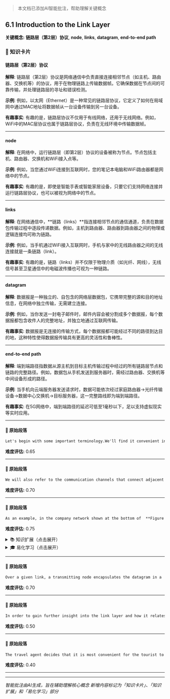 # 

> 本文档已添加AI智能批注，帮助理解关键概念

## 6.1 Introduction to the Link Layer

**关键概念:** **链路层（第2层）协议**, **node**, **links**, **datagram**, **end-to-end path**

### 🔖 知识卡片

#### 链路层（第2层）协议
**解释**: 链路层（第2层）协议是网络通信中负责直接连接相邻节点（如主机、路由器、交换机等）的协议，用于在物理链路上传输数据帧。它确保数据在节点间的可靠传输，并处理链路层的寻址和错误检测。

**示例**: 例如，以太网（Ethernet）是一种常见的链路层协议，它定义了如何在局域网中通过MAC地址将数据帧从一台设备传输到另一台设备。

**有趣事实**: 有趣的是，链路层协议不仅用于有线网络，还用于无线网络。例如，WiFi中的MAC层协议也属于链路层协议，负责在无线环境中传输数据帧。

---
#### node
**解释**: 在网络中，运行链路层（即第2层）协议的设备被称为节点。节点包括主机、路由器、交换机和WiFi接入点等。

**示例**: 例如，当您通过WiFi连接到互联网时，您的笔记本电脑和WiFi路由器都是网络中的节点。

**有趣事实**: 有趣的是，即使是智能手表或智能家居设备，只要它们支持网络连接并运行链路层协议，也可以被视为网络中的节点。

---
#### links
**解释**: 在网络通信中，**链路（links）**指连接相邻节点的通信通道，负责在数据包传输过程中逐段传递数据。例如，主机到路由器、路由器到路由器之间的物理或逻辑连接均可称为链路。

**示例**: 例如，当手机通过WiFi接入互联网时，手机与家中的无线路由器之间的无线连接就是一条链路（link）。

**有趣事实**: 有趣的是，链路（links）并不仅限于物理介质（如光纤、网线），无线信号甚至卫星通信中的电磁波传播也可视为一种链路。

---
#### datagram
**解释**: 数据报是一种独立的、自包含的网络层数据包，它携带完整的源和目的地址信息，在网络中独立传输，无需建立连接。

**示例**: 例如，当你发送一封电子邮件时，邮件内容会被分割成多个数据报，每个数据报都包含收件人的完整地址，并独立地通过互联网传输。

**有趣事实**: 数据报是无连接的传输方式，每个数据报都可能经过不同的路径到达目的地，这种特性使得数据报传输具有更高的灵活性和鲁棒性。

---
#### end-to-end path
**解释**: 端到端路径指数据从源主机到目标主机传输过程中经过的所有链路层节点和链路的完整路径。例如，数据包从手机发送到服务器时，需经过路由器、交换机等中间设备形成的路径。

**示例**: 当手机向云端服务器发送请求时，数据可能依次经过家庭路由器→光纤传输设备→数据中心交换机→目标服务器，这一完整路线即为端到端路径。

**有趣事实**: 在5G网络中，端到端路径的延迟可低至1毫秒以下，足以支持虚拟现实等实时应用。

---

#### 📄 原始段落

```markdown
Let's begin with some important terminology.We'll find it convenient in this chapter to refer to any device that runs a link-layer (i.e., layer 2) protocol as a  **node** . Nodes include hosts, routers, switches, and WiFi access points (discussed in  **Chapter 7** ).
```

**难度评估:** 0.65

---

#### 📄 原始段落

```markdown
We will also refer to the communication channels that connect adjacent nodes along the communication path as  **links** . In order for a datagram to be transferred from source host to destination host, it must be moved over each of the  *individual links*  in the end-to-end path.
```

**难度评估:** 0.70

---

#### 📄 原始段落

```markdown
As an example, in the company network shown at the bottom of  **Figure 6.1** , consider sending a datagram from one of the wireless hosts to one of the servers. This datagram will actually pass through six links: a WiFi link between sending host and WiFi access point, an Ethernet link between the access point and a link-layer switch; a link between the link-layer switch and the router, a link between the two routers; an Ethernet link between the router and a link-layer switch; and finally an Ethernet link between the switch and the server.
```

**难度评估:** 0.75

<details>
<summary>📚 知识扩展（点击展开）</summary>

在分析文档中提到的公司网络示例时，我们可以联想到现代企业网络中常见的多层架构设计。这种架构通常包括无线终端设备、接入点（AP）、交换机、路由器等多个网络设备，它们通过不同类型的链路连接，共同完成数据包的传输。以下是对这一过程的扩展分析：

### 1. **网络分层架构的背景知识**
   - **无线主机到服务器的通信路径**：文档中提到的数据报传输路径（无线主机 → AP → 交换机 → 路由器 → 交换机 → 服务器）反映了典型的企业网络分层结构。这种分层设计旨在提高网络的可管理性、扩展性和安全性。
   - **OSI模型与网络分层**：根据OSI模型，数据从应用层逐层向下传递，经过物理层、数据链路层、网络层等，最终到达目标设备。每一层都有特定的协议和功能，例如WiFi使用802.11协议，以太网使用802.3协议，而路由器则基于IP协议进行路由。

### 2. **相关技术概念**
   - **WiFi与以太网的区别**：
     - WiFi是无线局域网技术，基于802.11标准，适用于移动设备接入。
     - 以太网是有线局域网技术，基于802.3标准，提供高速、稳定的数据传输。
   - **链路层设备的作用**：
     - **交换机（Switch）**：在数据链路层工作，基于MAC地址转发数据帧，用于局域网内的设备连接。
     - **路由器（Router）**：在网络层工作，基于IP地址转发数据包，用于连接不同网络（如局域网与广域网）。
   - **网络互连设备**：
     - 接入点（AP）将无线信号转换为有线以太网信号，连接无线客户端和有线网络。
     - 路由器之间的链路可能是专线（如光纤）或通过互联网服务提供商（ISP）的广域网连接。

### 3. **应用场景与实际意义**
   - **企业网络的典型场景**：
     - 无线主机（如笔记本电脑、手机）通过WiFi接入网络，访问服务器资源（如文件服务器、邮件服务器）。
     - 数据需要经过多个网络设备和链路，确保从源到目的地的可靠传输。
   - **性能优化与故障排查**：
     - 每条链路的性能（如带宽、延迟）会影响整体传输效率。例如，WiFi链路可能成为瓶颈，而有线以太网链路通常速度更快。
     - 网络故障可能发生在任何一层（如AP故障、交换机端口问题、路由器配置错误），需要逐层排查。

### 4. **扩展知识：网络协议与传输细节**
   - **数据封装与解封装**：
     - 数据从无线主机发出时，被封装为WiFi帧，经过AP后转换为以太网帧。
     - 每经过一个设备（如交换机或路由器），数据链路层和网络层的头部信息会被重新处理。
   - **IP路由与子网划分**：
     - 路由器根据IP地址和子网掩码决定数据包的转发路径。例如，无线主机和服务器可能属于不同的子网，需要通过路由器进行跨子网通信。
   - **NAT与防火墙**：
     - 如果企业网络连接到互联网，路由器可能配置NAT（网络地址转换）和防火墙规则，以保障内部网络安全。

### 5. **实际案例与类比**
   - **类比物流系统**：数据报的传输类似于物流包裹从发货地到收货地的过程。每个链路（如WiFi、以太网）相当于不同的运输工具，而设备（如AP、交换机、路由器）则是转运中心。
   - **典型企业网络拓扑**：文档中的示例是一个简化的模型，实际企业网络可能更复杂，包括冗余链路、负载均衡、VPN等功能。

### 6. **总结与联想**
   - 文档中的描述展示了企业网络的基本组成和数据传输路径，但实际网络可能涉及更多细节，如VLAN划分、QoS（服务质量）策略、无线网络安全（如WPA3）等。
   - 理解这一过程有助于网络管理员优化网络性能、排查故障，并为不同应用场景（如视频会议、云服务访问）设计合适的网络架构。

通过以上联想和扩展，我们可以更全面地理解企业网络中数据报传输的机制及其背后的技术原理。

</details>

<details>
<summary>🎓 易化学习（点击展开）</summary>

好的，我将用通俗易懂的语言解释这段网络传输过程，并加入背景知识和类比帮助理解：

---
想象一下公司网络像一条"快递专线"，现在我们要寄送一个包裹（数据报）从无线笔记本电脑到服务器。这个过程会经过6个"中转站"，每个中转站都需要特定的运输工具：

1. **WiFi连接**：首先用无线信号把包裹从笔记本送到墙上的无线路由器（就像把包裹交给快递站）

2. **交换机连接**：快递站用网线把包裹交给第一台智能分拣机（局域网交换机），这个机器能快速识别包裹上的部门标签

3. **路由器连接**：分拣机把包裹传给专业物流调度员（路由器），这里需要把包裹从局域网的"货车"（以太网协议）换乘到广域网的"火车"（路由协议）

4. **骨干传输**：两个路由器之间通过高速光纤连接，就像用高铁把包裹快速送到总部园区

5. **二次分拣**：到达目的地后，包裹再次经过智能分拣机（第二个交换机），这次是根据具体楼层房间信息分拣

6. **最后送达**：通过网线把包裹直接送到服务器机房，就像快递员把文件柜推到指定办公室

**背景补充**：
- 路由器就像交通枢纽，负责不同网络类型间的转换
- 交换机类似智能快递柜，根据地址自动分发
- 每次"换交通工具"都会重新打包包裹（封装数据）
- 整个过程类似现实中的国际快递：揽收→本地站点→转运中心→干线运输→目的站点→末端派送

**知识延伸**：
为什么需要这么多步骤？因为网络世界存在不同的"语言系统"：
- WiFi和网线是不同的对话方式（传输介质）
- 局域网和广域网使用不同的地址格式（像国内邮编和国际邮编）
- 路由器就是翻译官，帮助不同网络间沟通

这个过程虽然复杂，但每个步骤都经过精心设计，确保数据能准确快速地到达目的地，就像现代物流系统保证包裹安全及时送达一样。

</details>

---

#### 📄 原始段落

```markdown
Over a given link, a transmitting node encapsulates the datagram in a  **link-layer frame**  and transmits the frame into the link.
```

**难度评估:** 0.70

---

#### 📄 原始段落

```markdown
In order to gain further insight into the link layer and how it relates to the network layer, let's consider a transportation analogy. Consider a travel agent who is planning a trip for a tourist traveling from Princeton, New Jersey, to Lausanne, Switzerland.
```

**难度评估:** 0.50

---

#### 📄 原始段落

```markdown
The travel agent decides that it is most convenient for the tourist to take a limousine from Princeton to JFK airport, then a plane from JFK airport to Geneva's airport, and finally a train from Geneva's airport to Lausanne's train station. Once the travel agent makes the three reservations, it is the responsibility of the Princeton limousine company to get the tourist from Princeton to JFK; it is the responsibility of the airline company to get the tourist from JFK t
```

**难度评估:** 0.40

---

---
*智能批注由AI生成，旨在辅助理解核心概念*
*新增内容标记为「知识卡片」、「知识扩展」和「易化学习」部分*